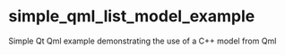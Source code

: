simple_qml_list_model_example
=============================

Simple Qt Qml example demonstrating the use of a C++ model from Qml
